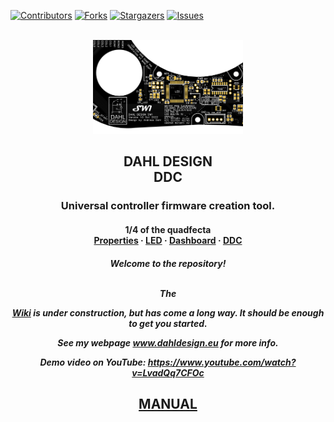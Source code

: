 [![Contributors][contributors-shield]][contributors-url]
[![Forks][forks-shield]][forks-url]
[![Stargazers][stars-shield]][stars-url]
[![Issues][issues-shield]][issues-url]


<!-- PROJECT LOGO -->
<br />
<div align="center">
    <img src="images/sw1.png" alt="sw1" height=150 >
  </a>

  <h2 align="center">DAHL DESIGN <br /> DDC</h2>


  <h3 <p align="center"> Universal controller firmware creation tool.</h3>
<h4 <p align="center"> 1/4 of the quadfecta 
    <br />
    <a href="https://github.com/andreasdahl1987/DahlDesignProperties">Properties</a>
    ·
    <a href="https://github.com/andreasdahl1987/DahlDesignLED">LED</a>
    ·
    <a href="https://github.com/andreasdahl1987/DahlDesignDash">Dashboard</a>
    ·
    <a href="https://github.com/andreasdahl1987/DahlDesignDDC">DDC</a>
  </p>
</div>

  <h5 align="center">Welcome to the repository!  <br /> <br /> 

The 

[Wiki](https://github.com/andreasdahl1987/DahlDesignDDC/wiki) is under construction, but has come a long way. It should be enough to get you started. 

See my webpage www.dahldesign.eu for more info.

Demo video on YouTube: https://www.youtube.com/watch?v=LvadQq7CFOc


 <h2 <p align="center"> <a href=https://dahl-design.gitbook.io/ddc/>MANUAL</a>
</h2>

<!-- MARKDOWN LINKS & IMAGES -->
<!-- https://www.markdownguide.org/basic-syntax/#reference-style-links -->
[contributors-shield]: https://img.shields.io/github/contributors/andreasdahl1987/DahlDesignDash.svg?style=for-the-badge
[contributors-url]: https://github.com/andreasdahl1987/DahlDesignDash/graphs/contributors
[forks-shield]: https://img.shields.io/github/forks/andreasdahl1987/DahlDesignDash.svg?style=for-the-badge
[forks-url]: https://github.com/andreasdahl1987/DahlDesignDash/network/members
[stars-shield]: https://img.shields.io/github/stars/andreasdahl1987/DahlDesignDash.svg?style=for-the-badge
[stars-url]: https://github.com/andreasdahl1987/DahlDesignDash/stargazers
[issues-shield]: https://img.shields.io/github/issues/andreasdahl1987/DahlDesignDash.svg?style=for-the-badge
[issues-url]: https://github.com/andreasdahl1987/DahlDesignDash/issues
